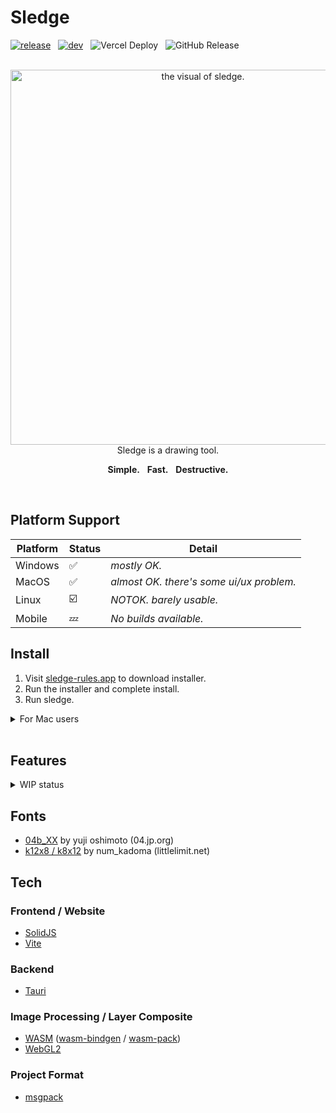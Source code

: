 # Sledge

[![release](https://github.com/Innsbluck-rh/sledge/actions/workflows/release.yml/badge.svg)](https://github.com/Innsbluck-rh/sledge/actions/workflows/release.yml)
&nbsp;
[![dev](https://github.com/Innsbluck-rh/sledge/actions/workflows/dev.yml/badge.svg)](https://github.com/Innsbluck-rh/sledge/actions/workflows/dev.yml)
&nbsp;
![Vercel Deploy](https://deploy-badge.vercel.app/vercel/sledge-gold)
&nbsp;
![GitHub Release](https://img.shields.io/github/v/release/Innsbluck-rh/sledge)

<div align="center">

<br>

<img src="assets/0827sledge_dark.png" alt="the visual of sledge." width=600 />

<br>
Sledge is a drawing tool.

**Simple.**&nbsp;&nbsp;&nbsp;**Fast.**&nbsp;&nbsp;&nbsp;**Destructive.**

</div>

<br>

## Platform Support

| Platform | Status                  | Detail                                   |
| -------- | ----------------------- | ---------------------------------------- |
| Windows  | :white_check_mark:      | _mostly OK._                             |
| MacOS    | :white_check_mark:      | _almost OK. there's some ui/ux problem._ |
| Linux    | :ballot_box_with_check: | _NOTOK. barely usable._                  |
| Mobile   | :zzz:                   | _No builds available._                   |

## Install

1. Visit [sledge-rules.app](https://www.sledge-rules.app/) to download installer.
2. Run the installer and complete install.
3. Run sledge.

<details>

<summary>For Mac users</summary>

MacOS will report an "App is Damaged" error when running sledge by double click.
Run command below to prevent:

```bash
xattr -rc /Applications/sledge.app
```

</details>

<br>

## Features

<details>
<summary>WIP status</summary>

| Category         | Feature               | Status | Notes                                                       |
| ---------------- | --------------------- | ------ | ----------------------------------------------------------- |
| **Interactions** | Mouse                 | ✅     |                                                             |
|                  | Pen                   | ✅     |                                                             |
|                  | Touch                 | ✅     | can only zoom/pan because it's assumed to be used with pen. |
|                  | Touchpads             | ⏳     |                                                             |
| **Tools**        | Pen, Eraser           | ✅     |                                                             |
|                  | Fill                  | ✅     |                                                             |
|                  | Color Picker          | ✅     |                                                             |
|                  | Image Pool            | ✅     | resize, transfer to layer                                   |
|                  | Selection             | ✅     | rect, auto                                                  |
|                  | Text                  | ⏳     |                                                             |
| **Composites**   | Layer Opacity         | ✅     |                                                             |
|                  | Layer Blend Mode      | ✅     | normal / multiply / linear light / etc                      |
| **Effects**      | Live Effects          | ⏳     | effects that can be chained and react to the image          |
|                  | Invert                | ✅     | invert layer's colors                                       |
|                  | Gaussian Blur         | ✅     | blur the layer                                              |
|                  | Grayscale             | ✅     | convert the layer to grayscale                              |
| **I/O**          | Basic I/O             | ✅     | load, save, import, export                                  |
|                  | SVG Export            | ✅     | vector export for small pixel art/icons (< 128x128)         |
|                  | Backup                | ⏳     | automatic backup for safe editing                           |
|                  | Clipboard             | ⏳     | selection / layer                                           |
|                  | Drag and Drop         | ⏳     | images (add to pool) / project (open)                       |
|                  | Project-Level History | ⏳     |                                                             |
| **Others**       | Animation             | ⏳     | creating frames and output to gif, mp4                      |

</details>

## Fonts

- [04b_XX](http://www.04.jp.org) by yuji oshimoto (04.jp.org)
- [k12x8 / k8x12](https://littlelimit.net/k12x8.htm) by num_kadoma (littlelimit.net)

## Tech

### Frontend / Website

- [SolidJS](https://github.com/solidjs/solid)
- [Vite](https://github.com/vitejs/vite)

### Backend

- [Tauri](https://github.com/tauri-apps/tauri)

### Image Processing / Layer Composite

- [WASM](https://developer.mozilla.org/ja/docs/WebAssembly) ([wasm-bindgen](https://github.com/wasm-bindgen/wasm-bindgen) / [wasm-pack](https://github.com/drager/wasm-pack))
- [WebGL2](https://developer.mozilla.org/ja/docs/Web/API/WebGL_API)

### Project Format

- [msgpack](https://msgpack.org/ja.html)
